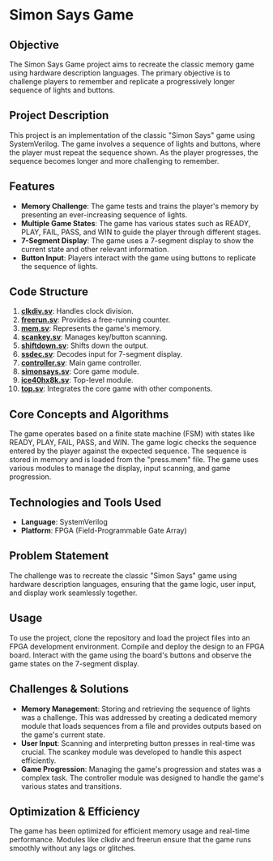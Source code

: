 # Simon Says Game

## Objective
The Simon Says Game project aims to recreate the classic memory game using hardware description languages. The primary objective is to challenge players to remember and replicate a progressively longer sequence of lights and buttons.

## Project Description
This project is an implementation of the classic "Simon Says" game using SystemVerilog. The game involves a sequence of lights and buttons, where the player must repeat the sequence shown. As the player progresses, the sequence becomes longer and more challenging to remember.

## Features
- **Memory Challenge**: The game tests and trains the player's memory by presenting an ever-increasing sequence of lights.
- **Multiple Game States**: The game has various states such as READY, PLAY, FAIL, PASS, and WIN to guide the player through different stages.
- **7-Segment Display**: The game uses a 7-segment display to show the current state and other relevant information.
- **Button Input**: Players interact with the game using buttons to replicate the sequence of lights.

## Code Structure
1. **[clkdiv.sv](https://github.com/jzllll/simon-says-game/blob/master/ps1/clkdiv.sv)**: Handles clock division.
2. **[freerun.sv](https://github.com/jzllll/simon-says-game/blob/master/ps1/freerun.sv)**: Provides a free-running counter.
3. **[mem.sv](https://github.com/jzllll/simon-says-game/blob/master/ps1/mem.sv)**: Represents the game's memory.
4. **[scankey.sv](https://github.com/jzllll/simon-says-game/blob/master/ps1/scankey.sv)**: Manages key/button scanning.
5. **[shiftdown.sv](https://github.com/jzllll/simon-says-game/blob/master/ps1/shiftdown.sv)**: Shifts down the output.
6. **[ssdec.sv](https://github.com/jzllll/simon-says-game/blob/master/ps1/ssdec.sv)**: Decodes input for 7-segment display.
7. **[controller.sv](https://github.com/jzllll/simon-says-game/blob/master/ps2/controller.sv)**: Main game controller.
8. **[simonsays.sv](https://github.com/jzllll/simon-says-game/blob/master/ps3/simonsays.sv)**: Core game module.
9. **[ice40hx8k.sv](https://github.com/jzllll/simon-says-game/blob/master/ps3/ice40hx8k.sv)**: Top-level module.
10. **[top.sv](https://github.com/jzllll/simon-says-game/blob/master/ps3/top.sv)**: Integrates the core game with other components.

## Core Concepts and Algorithms
The game operates based on a finite state machine (FSM) with states like READY, PLAY, FAIL, PASS, and WIN. The game logic checks the sequence entered by the player against the expected sequence. The sequence is stored in memory and is loaded from the "press.mem" file. The game uses various modules to manage the display, input scanning, and game progression.

## Technologies and Tools Used
- **Language**: SystemVerilog
- **Platform**: FPGA (Field-Programmable Gate Array)

## Problem Statement
The challenge was to recreate the classic "Simon Says" game using hardware description languages, ensuring that the game logic, user input, and display work seamlessly together.

## Usage
To use the project, clone the repository and load the project files into an FPGA development environment. Compile and deploy the design to an FPGA board. Interact with the game using the board's buttons and observe the game states on the 7-segment display.

## Challenges & Solutions
- **Memory Management**: Storing and retrieving the sequence of lights was a challenge. This was addressed by creating a dedicated memory module that loads sequences from a file and provides outputs based on the game's current state.
- **User Input**: Scanning and interpreting button presses in real-time was crucial. The scankey module was developed to handle this aspect efficiently.
- **Game Progression**: Managing the game's progression and states was a complex task. The controller module was designed to handle the game's various states and transitions.

## Optimization & Efficiency
The game has been optimized for efficient memory usage and real-time performance. Modules like clkdiv and freerun ensure that the game runs smoothly without any lags or glitches.
